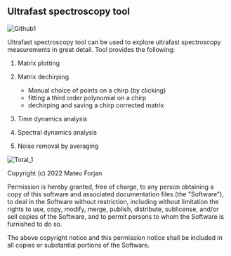 ## Ultrafast spectroscopy tool

![Github1](https://user-images.githubusercontent.com/92934177/236311605-cc79df97-854b-48b9-ae2a-cb926a316dfc.png)

Ultrafast spectroscopy tool can be used to explore ultrafast spectroscopy measurements in great detail. Tool provides the following:

1) Matrix plotting

2) Matrix dechirping
   - Manual choice of points on a chirp (by clicking)
   - fitting a third order polynomial on a chirp
   - dechirping and saving a chirp corrected matrix

3) Time dynamics analysis

4) Spectral dynamics analysis

5) Noise removal by averaging

![Total_1](https://user-images.githubusercontent.com/92934177/236311388-8cb3abc9-eed6-4e98-939f-dc79b8da0a56.png)

Copyright (c) 2022 Mateo Forjan

Permission is hereby granted, free of charge, to any person obtaining a copy of this software and associated documentation files (the "Software"), to deal in the Software without restriction, including without limitation the rights to use, copy, modify, merge, publish, distribute, sublicense, and/or sell copies of the Software, and to permit persons to whom the Software is furnished to do so.

The above copyright notice and this permission notice shall be included in all copies or substantial portions of the Software.

